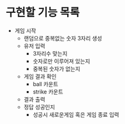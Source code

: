 구현할 기능 목록
==  
- 게임 시작  
  - 랜덤으로 중복없는 숫자 3자리 생성
  - 유저 입력
    - 3자리수 맞는지
    - 숫자로만 이루어져 있는지
    - 중복된 숫자가 없는지
  - 게임 결과 확인
    - ball 카운트
    - strike 카운트
  - 결과 출력
  - 정답 성공인지
    - 성공시 새로운게임 혹은 게임 종료 입력
